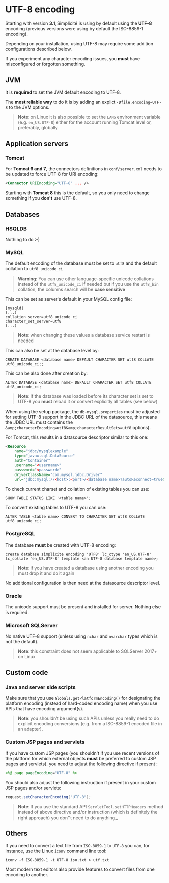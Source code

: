 UTF-8 encoding
==============

Starting with version **3.1**, Simplicit&eacute; is using by default using the **UTF-8** encoding (previous versions were using by default the ISO-8859-1 encoding).

Depending on your installation, using UTF-8 may require some addition configurations described below.

If you experiment any character encoding issues, you **must** have misconfigured or forgotten something.

JVM
---

It is **required** to set the JVM default encoding to UTF-8.

The **most reliable way** to do it is by adding an explict `-Dfile.encoding=UTF-8` to the JVM options.

> **Note**: on Linux it is also possible to set the `LANG` environment variable (e.g. `en_US.UTF-8`) either for the account running Tomcat level or, preferably, globally.

Application servers
-------------------

### Tomcat

For **Tomcat 6 and 7**, the connectors definitions in `conf/server.xml` needs to be updated to force UTF-8 for URI encoding:

```xml
<Connector URIEncoding="UTF-8" ... />
```

Starting with **Tomcat 8** this is the default, so you only need to change something if you **don't** use UTF-8.

<!-- 
### WildFly

**TO BE COMPLETED**
-->

Databases
---------

### HSQLDB

Nothing to do :-)

### MySQL

The default encoding of the database must be set to `utf8` and the default collation to `utf8_unicode_ci` 

> **Warning**: You can use other language-specific unicode collations instead of the `utf8_unicode_ci` if needed
> but if you use the `utf8_bin` collation, the columns search will be **case sensitive**

This can be set as server's default in your MySQL config file:

```
[mysqld]
(...)
collation_server=utf8_unicode_ci
character_set_server=utf8
(...)
```

> **Note**: when changing these values a database service restart is needed

This can also be set at the database level by:

	CREATE DATABASE <database name> DEFAULT CHARACTER SET utf8 COLLATE utf8_unicode_ci;;

This can be also done after creation by:

	ALTER DATABASE <database name> DEFAULT CHARACTER SET utf8 COLLATE utf8_unicode_ci;

> **Note**: If the database was loaded before its character set is set to UTF-8 you **must** reload it or convert explicitly all tables (see below)

When using the setup package, the `db-mysql.properties` must be adjusted for setting UTF-8 support in the JDBC URL of the datasource,
this means the JDBC URL must contains the `&amp;characterEncoding=utf8&amp;characterResultSets=utf8` options).

For Tomcat, this results in a datasource descriptor similar to this one:

```xml
<Resource
	name="jdbc/mysqlexample"
	type="javax.sql.DataSource"
	auth="Container"
	username="<username>"
	password="<password>"
	driverClassName="com.mysql.jdbc.Driver"
	url="jdbc:mysql://<host>:<port>/<database name>?autoReconnect=true&amp;characterEncoding=utf8&amp;characterResultSets=utf8"/>
```

To check current charset and collation of existing tables you can use:

	SHOW TABLE STATUS LIKE '<table name>';

To convert existing tables to UTF-8 you can use:

	ALTER TABLE <table name> CONVERT TO CHARACTER SET utf8 COLLATE utf8_unicode_ci;

### PostgreSQL

The database **must** be created with UTF-8 encoding:

	create database simplicite encoding 'UTF8' lc_ctype 'en_US.UTF-8' lc_collate 'en_US.UTF-8' template <an UTF-8 database template name>;

> **Note**: if you have created a database using another encoding you must drop it and do it again

No additional configuration is then need at the datasource descriptor level.

### Oracle

The unicode support must be present and installed for server. Nothing else is required.

### Microsoft SQLServer

No native UTF-8 support (unless using `nchar` and `nvarchar` types which is not the default).

> **Note**: this constraint does not seem applicable to SQLServer 2017+ on Linux

Custom code
-----------

### Java and server side scripts

Make sure that you use `Globals.getPlatformEncoding()` for designating the platform encoding (instead of hard-coded encoding name)
when you use APIs that have encoding argument(s).

> **Note**: you shouldn't be using such APIs unless you really need to do explicit encoding conversions (e.g. from a ISO-8859-1 encoded file in an adapter).

### Custom JSP pages and servlets

If you have custom JSP pages (you shouldn't if you use recent versions of the platform for which external objects **must** be preferred to custom JSP pages and servlets).
you need to adjust the following directive if present :

```jsp
<%@ page pageEncoding="UTF-8" %>
```

You should also adjust the following instruction if present in your custom JSP pages and/or servlets:

```java
request.setCharacterEncoding("UTF-8");
```

> **Note**: If you use the standard API `ServletTool.setHTTPHeaders` method instead of above directive and/or instruction
> (which is definitely the right approach) you don''t need to do anything._

Others
------

If you need to convert a text file from `ISO-8859-1` to `UTF-8` you can, for instance, use the Linux `iconv` command line tool:

	iconv -f ISO-8859-1 -t UTF-8 iso.txt > utf.txt

Most modern text editors also provide features to convert files from one encoding to another.